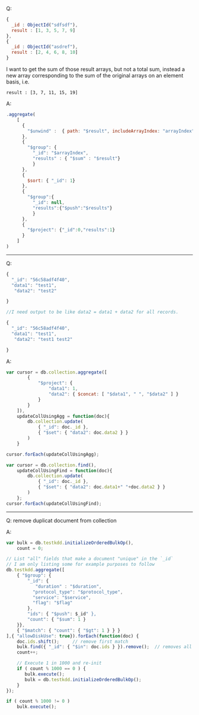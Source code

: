 Q:

```js
{
  _id : ObjectId("sdfsdf"),
  result : [1, 3, 5, 7, 9]
},
{
  _id : ObjectId("asdref"),
  result : [2, 4, 6, 8, 10]
}
```

I want to get the sum of those result arrays, but not a total sum, 
instead a new array corresponding to the sum of the original arrays on an element basis, i.e.

`result : [3, 7, 11, 15, 19]`

A:

```js
.aggregate(
    [
      {
        "$unwind" :  { path: "$result", includeArrayIndex: "arrayIndex" }
      },
      {
        "$group": {
          "_id": "$arrayIndex",
          "results" : { "$sum" : "$result"}
          }
      },
      { 
        $sort: { "_id": 1}
      },
      {
        "$group":{
          "_id": null,
          "results":{"$push":"$results"}
          } 
      },
      {
        "$project": {"_id":0,"results":1}
      }
    ]
)
```

---------------------------------------

Q:

```js
{
  "_id": "56c58adf4f40",
  "data1": "test1",
   "data2": "test2"

}

//I need output to be like data2 = data1 + data2 for all records.

{
  "_id": "56c58adf4f40",
  "data1": "test1",
   "data2": "test1 test2"

}
```

A:

```js
var cursor = db.collection.aggregate([
        {
            "$project": {
                "data1": 1,
                "data2": { $concat: [ "$data1", " ", "$data2" ] }
            }
        }
    ]),
    updateCollUsingAgg = function(doc){
        db.collection.update(
            { "_id": doc._id },
            { "$set": { "data2": doc.data2 } }
        )
    }

cursor.forEach(updateCollUsingAgg);

var cursor = db.collection.find(),
    updateCollUsingFind = function(doc){
        db.collection.update(
            { "_id": doc._id },
            { "$set": { "data2": doc.data1+" "+doc.data2 } }
        )
    };
cursor.forEach(updateCollUsingFind);
```

---------------------------------------------------------------------

Q: remove duplicat document from collection

A: 
```js
var bulk = db.testkdd.initializeOrderedBulkOp(),
    count = 0;

// List "all" fields that make a document "unique" in the `_id`
// I am only listing some for example purposes to follow
db.testkdd.aggregate([
    { "$group": {
        "_id": {
           "duration" : "$duration",
          "protocol_type": "$protocol_type", 
          "service": "$service",
          "flag": "$flag"
        },
        "ids": { "$push": $_id" },
        "count": { "$sum": 1 }
    }},
    { "$match": { "count": { "$gt": 1 } } }
],{ "allowDiskUse": true}).forEach(function(doc) {
    doc.ids.shift();     // remove first match
    bulk.find({ "_id": { "$in": doc.ids } }).remove();  // removes all $in list
    count++;

    // Execute 1 in 1000 and re-init
    if ( count % 1000 == 0 ) {
       bulk.execute();
       bulk = db.testkdd.initializeOrderedBulkOp();
    }
});

if ( count % 1000 != 0 ) 
    bulk.execute();
```



